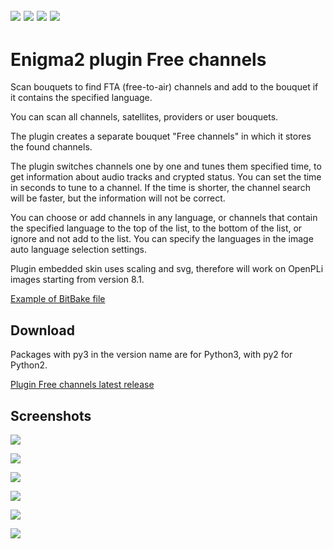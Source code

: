 [![](https://img.shields.io/badge/License-GPLv3-green.svg)](https://github.com/Taapat/enigma2-plugin-freechannels/blob/master/LICENSE)  [![](https://sonarcloud.io/api/project_badges/measure?project=Taapat_enigma2-plugin-freechannels&metric=alert_status)](https://sonarcloud.io/summary/new_code?id=Taapat_enigma2-plugin-freechannels)  [![](https://img.shields.io/github/downloads/Taapat/enigma2-plugin-freechannels/total)](https://github.com/Taapat/enigma2-plugin-freechannels/releases)  [![](https://img.shields.io/github/v/release/Taapat/enigma2-plugin-freechannels)](https://github.com/Taapat/enigma2-plugin-freechannels/releases)
-------
Enigma2 plugin Free channels
=========
Scan bouquets to find FTA (free-to-air) channels and add to the bouquet if it contains the specified language.

You can scan all channels, satellites, providers or user bouquets.

The plugin creates a separate bouquet "Free channels" in which it stores the found channels.

The plugin switches channels one by one and tunes them specified time, to get information about audio tracks and crypted status.
You can set the time in seconds to tune to a channel. If the time is shorter, the channel search will be faster, but the information will not be correct.

You can choose or add channels in any language, or channels that contain the specified language to the top of the list, to the bottom of the list, or ignore and not add to the list.
You can specify the languages in the image auto language selection settings.

Plugin embedded skin uses scaling and svg, therefore will work on OpenPLi images starting from version 8.1.

[Example of BitBake file](https://github.com/OpenPLi/openpli-oe-core/blob/develop/meta-openpli/recipes-openpli/enigma2-plugins/enigma2-plugin-extensions-freechannels.bb)


Download
-------
Packages with py3 in the version name are for Python3, with py2 for Python2.

[Plugin Free channels latest release](https://github.com/Taapat/enigma2-plugin-freechannels/releases/latest)

Screenshots
-------
![](https://user-images.githubusercontent.com/1623947/282240641-7777505d-6fac-402d-9cfd-a228428ae9ac.jpg)

![](https://user-images.githubusercontent.com/1623947/282240645-2aa87120-9788-4044-8e25-e27df5fa36e2.jpg)

![](https://user-images.githubusercontent.com/1623947/282240665-4c1eb11f-6c14-4b3e-8eec-2043c08c844d.jpg)

![](https://user-images.githubusercontent.com/1623947/283177263-b9044cc2-7da7-443e-8f69-435a67060460.jpg)

![](https://user-images.githubusercontent.com/1623947/283174747-7f294adf-6612-4562-bd83-690b160137d4.jpg)

![](https://user-images.githubusercontent.com/1623947/283174785-a02032f8-e06a-464c-904d-b866a31e1a94.jpg)
